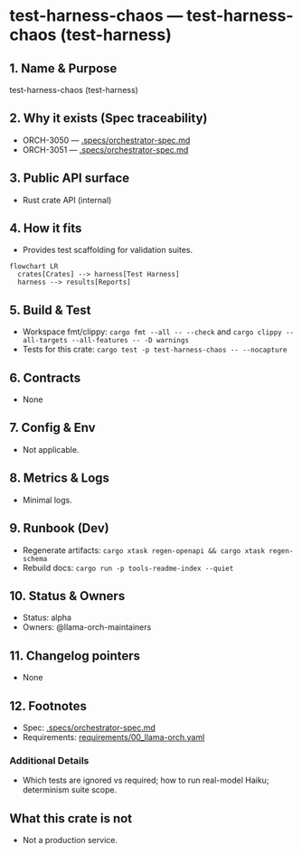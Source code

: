 # test-harness-chaos — test-harness-chaos (test-harness)

## 1. Name & Purpose

test-harness-chaos (test-harness)

## 2. Why it exists (Spec traceability)

- ORCH-3050 — [.specs/orchestrator-spec.md](../../.specs/orchestrator-spec.md#orch-3050)
- ORCH-3051 — [.specs/orchestrator-spec.md](../../.specs/orchestrator-spec.md#orch-3051)


## 3. Public API surface

- Rust crate API (internal)

## 4. How it fits

- Provides test scaffolding for validation suites.

```mermaid
flowchart LR
  crates[Crates] --> harness[Test Harness]
  harness --> results[Reports]
```

## 5. Build & Test

- Workspace fmt/clippy: `cargo fmt --all -- --check` and `cargo clippy --all-targets --all-features
-- -D warnings`
- Tests for this crate: `cargo test -p test-harness-chaos -- --nocapture`


## 6. Contracts

- None


## 7. Config & Env

- Not applicable.

## 8. Metrics & Logs

- Minimal logs.

## 9. Runbook (Dev)

- Regenerate artifacts: `cargo xtask regen-openapi && cargo xtask regen-schema`
- Rebuild docs: `cargo run -p tools-readme-index --quiet`


## 10. Status & Owners

- Status: alpha
- Owners: @llama-orch-maintainers

## 11. Changelog pointers

- None

## 12. Footnotes

- Spec: [.specs/orchestrator-spec.md](../../.specs/orchestrator-spec.md)
- Requirements: [requirements/00_llama-orch.yaml](../../requirements/00_llama-orch.yaml)

### Additional Details
- Which tests are ignored vs required; how to run real-model Haiku; determinism suite scope.


## What this crate is not

- Not a production service.

